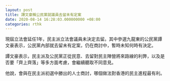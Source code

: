```yaml
---
layout: post
title: 譚文豪稱公民黨就議員去留未有定案
date: 2020-08-14 16:28:03.000000000 +08:00
categories: rthk
---
```


現屆立法會延任1年，民主派立法會議員未決定去留。其中參選九龍東的公民黨譚文豪表示，公民黨內部就去留未有定案，仍在商討中，暫時未知何時有決定。

譚文豪表示，民主派及公民黨正從民意、去留對民主陣營將來路線的利弊，以及是否要「齊上齊落」等多方面考慮，會繼續聽取不同意見。

他說，會與在民主派初選中勝出的人士商討，哪個做法對香港的民主進程最有利。
